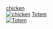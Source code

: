 

<a href='https://www.skindex.pro/chicken-YEMzqCUYDPnfaY4UCp4JLH/'>chicken<br /><img src='https://www.skindex.pro/static/preview/chicken-YEMzqCUYDPnfaY4UCp4JLH.png' alt='chicken' border='0' /></a>
<a href='https://www.skindex.pro/totem/'>Totem<br /><img src='https://www.skindex.pro/static/preview/totem-0e165d38-c501-45ed-a099-5776d905787e.png' alt='Totem' border='0' /></a>
